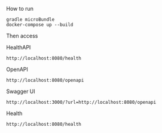 
How to run

```
gradle microBundle
docker-compose up --build
```

Then access


HealthAPI
```
http://localhost:8080/health
```


OpenAPI
```
http://localhost:8080/openapi
```


Swagger UI
```
http://localhost:3000/?url=http://localhost:8080/openapi
```

Health

```
http://localhost:8080/health
```
